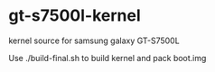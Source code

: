 gt-s7500l-kernel
================

kernel source for samsung galaxy GT-S7500L

Use ./build-final.sh to build kernel and pack boot.img
